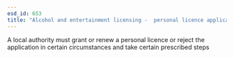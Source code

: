 ```yaml
---
esd_id: 653
title: "Alcohol and entertainment licensing -  personal licence applications and renewals"
---
```


A local authority must grant or renew a personal licence or reject the application in certain circumstances and take certain prescribed steps

